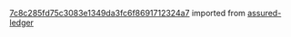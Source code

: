 [7c8c285fd75c3083e1349da3fc6f8691712324a7](https://github.com/insolar/assured-ledger/commit/7c8c285fd75c3083e1349da3fc6f8691712324a7) imported from [assured-ledger](https://github.com/insolar/assured-ledger)
